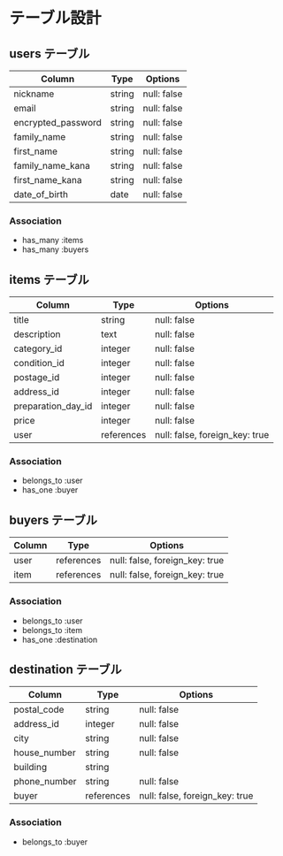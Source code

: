# テーブル設計

## users テーブル

| Column             | Type   | Options          |
| --------           | ------ | -----------      |
| nickname           | string | null: false      |
| email              | string | null: false      |
| encrypted_password | string | null: false      |
| family_name        | string | null: false      |
| first_name         | string | null: false      |
| family_name_kana   | string | null: false      |
| first_name_kana    | string | null: false      |
| date_of_birth      | date   | null: false      |

### Association

- has_many :items
- has_many :buyers


## items テーブル

| Column              | Type       | Options                        |
| --------            | ------     | -----------                    |
| title               | string     | null: false                    |
| description         | text       | null: false                    |
| category_id         | integer    | null: false                    |
| condition_id        | integer    | null: false                    |
| postage_id          | integer    | null: false                    |
| address_id          | integer    | null: false                    |
| preparation_day_id  | integer    | null: false                    |
| price               | integer    | null: false                    |
| user                | references | null: false, foreign_key: true |


### Association

- belongs_to :user
- has_one :buyer

## buyers テーブル

| Column  | Type       | Options                        |
| --------| ------     | -----------                    |
| user    | references | null: false, foreign_key: true |
| item    | references | null: false, foreign_key: true |


### Association
- belongs_to :user
- belongs_to :item
- has_one :destination

## destination テーブル

| Column                | Type       | Options                        |
| --------              | ------     | -----------                    |
| postal_code           | string     | null: false                    |
| address_id            | integer    | null: false                    |
| city                  | string     | null: false                    |
| house_number          | string     | null: false                    |
| building              | string     |                                |
| phone_number          | string     | null: false                    |
| buyer                 | references | null: false, foreign_key: true |


### Association

- belongs_to :buyer
